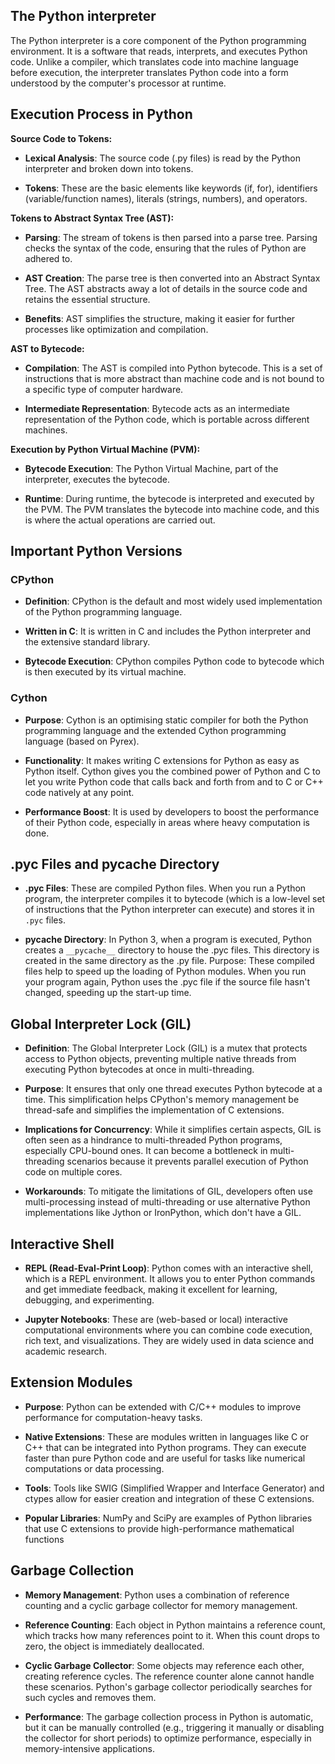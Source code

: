 ## The Python interpreter

The Python interpreter is a core component of the Python programming environment. It is a software that reads, interprets, and executes Python code. Unlike a compiler, which translates code into machine language before execution, the interpreter translates Python code into a form understood by the computer's processor at runtime.

## Execution Process in Python

**Source Code to Tokens:**

- **Lexical Analysis**: The source code (.py files) is read by the Python interpreter and broken down into tokens.
  
- **Tokens**: These are the basic elements like keywords (if, for), identifiers (variable/function names), literals (strings, numbers), and operators.

**Tokens to Abstract Syntax Tree (AST):**

- **Parsing**: The stream of tokens is then parsed into a parse tree. Parsing checks the syntax of the code, ensuring that the rules of Python are adhered to.
  
- **AST Creation**: The parse tree is then converted into an Abstract Syntax Tree. The AST abstracts away a lot of details in the source code and retains the essential structure.
  
- **Benefits**: AST simplifies the structure, making it easier for further processes like optimization and compilation.

**AST to Bytecode:**

- **Compilation**: The AST is compiled into Python bytecode. This is a set of instructions that is more abstract than machine code and is not bound to a specific type of computer hardware.

- **Intermediate Representation**: Bytecode acts as an intermediate representation of the Python code, which is portable across different machines.

**Execution by Python Virtual Machine (PVM):**

- **Bytecode Execution**: The Python Virtual Machine, part of the interpreter, executes the bytecode.

- **Runtime**: During runtime, the bytecode is interpreted and executed by the PVM. The PVM translates the bytecode into machine code, and this is where the actual operations are carried out.

## Important Python Versions

### CPython

- **Definition**: CPython is the default and most widely used implementation of the Python programming language.
  
- **Written in C**: It is written in C and includes the Python interpreter and the extensive standard library.
  
- **Bytecode Execution**: CPython compiles Python code to bytecode which is then executed by its virtual machine.

### Cython

- **Purpose**: Cython is an optimising static compiler for both the Python programming language and the extended Cython programming language (based on Pyrex).
  
- **Functionality**: It makes writing C extensions for Python as easy as Python itself. Cython gives you the combined power of Python and C to let you write Python code that calls back and forth from and to C or C++ code natively at any point.
  
- **Performance Boost**: It is used by developers to boost the performance of their Python code, especially in areas where heavy computation is done.

## .pyc Files and __pycache__ Directory

- **.pyc Files**: These are compiled Python files. When you run a Python program, the interpreter compiles it to bytecode (which is a low-level set of instructions that the Python interpreter can execute) and stores it in `.pyc` files.
  
- **__pycache__ Directory**: In Python 3, when a program is executed, Python creates a `__pycache__` directory to house the .pyc files. This directory is created in the same directory as the .py file.
Purpose: These compiled files help to speed up the loading of Python modules. When you run your program again, Python uses the .pyc file if the source file hasn't changed, speeding up the start-up time.

## Global Interpreter Lock (GIL)

- **Definition**: The Global Interpreter Lock (GIL) is a mutex that protects access to Python objects, preventing multiple native threads from executing Python bytecodes at once in multi-threading.
  
- **Purpose**: It ensures that only one thread executes Python bytecode at a time. This simplification helps CPython's memory management be thread-safe and simplifies the implementation of C extensions.
  
- **Implications for Concurrency**: While it simplifies certain aspects, GIL is often seen as a hindrance to multi-threaded Python programs, especially CPU-bound ones. It can become a bottleneck in multi-threading scenarios because it prevents parallel execution of Python code on multiple cores.
  
- **Workarounds**: To mitigate the limitations of GIL, developers often use multi-processing instead of multi-threading or use alternative Python implementations like Jython or IronPython, which don't have a GIL.

## Interactive Shell

- **REPL (Read-Eval-Print Loop)**: Python comes with an interactive shell, which is a REPL environment. It allows you to enter Python commands and get immediate feedback, making it excellent for learning, debugging, and experimenting.

- **Jupyter Notebooks**: These are (web-based or local) interactive computational environments where you can combine code execution, rich text, and visualizations. They are widely used in data science and academic research.

## Extension Modules

- **Purpose**: Python can be extended with C/C++ modules to improve performance for computation-heavy tasks.

- **Native Extensions**: These are modules written in languages like C or C++ that can be integrated into Python programs. They can execute faster than pure Python code and are useful for tasks like numerical computations or data processing.

- **Tools**: Tools like SWIG (Simplified Wrapper and Interface Generator) and ctypes allow for easier creation and integration of these C extensions.

- **Popular Libraries**: NumPy and SciPy are examples of Python libraries that use C extensions to provide high-performance mathematical functions

## Garbage Collection

- **Memory Management**: Python uses a combination of reference counting and a cyclic garbage collector for memory management.

- **Reference Counting**: Each object in Python maintains a reference count, which tracks how many references point to it. When this count drops to zero, the object is immediately deallocated.

- **Cyclic Garbage Collector**: Some objects may reference each other, creating reference cycles. The reference counter alone cannot handle these scenarios. Python's garbage collector periodically searches for such cycles and removes them.

- **Performance**: The garbage collection process in Python is automatic, but it can be manually controlled (e.g., triggering it manually or disabling the collector for short periods) to optimize performance, especially in memory-intensive applications.
